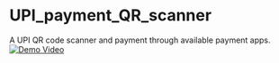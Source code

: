# UPI_payment_QR_scanner
A UPI QR code scanner and payment through available payment apps.
[![Demo Video](https://i.imgur.com/vKb2F1B.png)](https://youtu.be/vt5fpE0bzSY)
